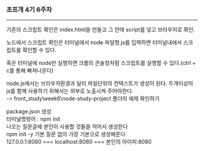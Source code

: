 ### 초프개 4기 6주차
-----

기존의 스크립트 확인은 index.html을 만들고 그 안에 script를 넣고 브라우저로 확인.       

노드에서 스크립트 확인은 터미널에서 node 파일명.js를 입력하면 터미널내에서 스크립트를 확인할 수 있다.   

혹은 터미널에 node만 실행하면 크롬의 콘솔창처럼 스크립트를 실행할 수 있다.(ctrl + c를 통해 빠져나온다)      

node.js에서는 브라우저환경과 달리 파일단위의 컨텍스트가 생성이 된다. 두개이상의 js를 함께 사용하기 위해서는 외부로 노출시켜 주어야한다.     
-> front_study\week6\node-study-project 폴더의 예제 확인하기        

package.json 생성       
터미널명령어 :  npm init        
나오는 질문글에 본인이 사용할 것들을 적어서 생성한다        
npm init -y     기본 질문 없이 가장 기본으로 생성해준다     
127.0.0.1:8080 === localhost:8080 === 본인의 아이피:8080